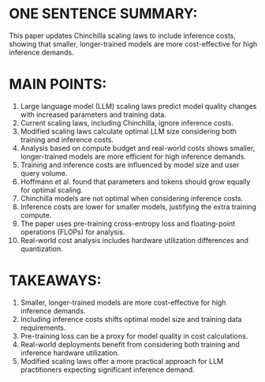 # ONE SENTENCE SUMMARY:
This paper updates Chinchilla scaling laws to include inference costs, showing that smaller, longer-trained models are more cost-effective for high inference demands.

# MAIN POINTS:
1. Large language model (LLM) scaling laws predict model quality changes with increased parameters and training data.
2. Current scaling laws, including Chinchilla, ignore inference costs.
3. Modified scaling laws calculate optimal LLM size considering both training and inference costs.
4. Analysis based on compute budget and real-world costs shows smaller, longer-trained models are more efficient for high inference demands.
5. Training and inference costs are influenced by model size and user query volume.
6. Hoffmann et al. found that parameters and tokens should grow equally for optimal scaling.
7. Chinchilla models are not optimal when considering inference costs.
8. Inference costs are lower for smaller models, justifying the extra training compute.
9. The paper uses pre-training cross-entropy loss and floating-point operations (FLOPs) for analysis.
10. Real-world cost analysis includes hardware utilization differences and quantization.

# TAKEAWAYS:
1. Smaller, longer-trained models are more cost-effective for high inference demands.
2. Including inference costs shifts optimal model size and training data requirements.
3. Pre-training loss can be a proxy for model quality in cost calculations.
4. Real-world deployments benefit from considering both training and inference hardware utilization.
5. Modified scaling laws offer a more practical approach for LLM practitioners expecting significant inference demand.
